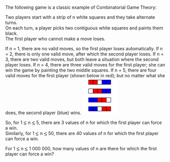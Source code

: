   <p>The following game is a classic example of Combinatorial Game Theory:</p>    <p>Two players start with a strip of n white squares and they take alternate turns.<br />  On each turn, a player picks two contiguous white squares and paints them black.<br />  The first player who cannot make a move loses.</p>    <p>  If n = 1, there are no valid moves, so the first player loses automatically.  If n = 2, there is only one valid move, after which the second player loses.  If n = 3, there are two valid moves, but both leave a situation where the second player loses.  If n = 4, there are three valid moves for the first player; she can win the game by painting the two middle squares.  If n = 5, there are four valid moves for the first player (shown below in red); but no matter what she does, the second player (blue) wins.    <img src="project/images/p_306_pstrip.gif" />  </p>    <p>So, for 1 <img src='images/symbol_le.gif' width='10' height='12' alt='&le;' border='0' style='vertical-align:middle;' /> n <img src='images/symbol_le.gif' width='10' height='12' alt='&le;' border='0' style='vertical-align:middle;' /> 5, there are 3 values of n for which the first player can force a win.<br />  Similarly, for 1 <img src='images/symbol_le.gif' width='10' height='12' alt='&le;' border='0' style='vertical-align:middle;' /> n <img src='images/symbol_le.gif' width='10' height='12' alt='&le;' border='0' style='vertical-align:middle;' /> 50, there are 40 values of n for which the first player can force a win.</p>    <p>For 1 <img src='images/symbol_le.gif' width='10' height='12' alt='&le;' border='0' style='vertical-align:middle;' /> n <img src='images/symbol_le.gif' width='10' height='12' alt='&le;' border='0' style='vertical-align:middle;' /> 1 000 000, how many values of n are there for which the first player can force a win?</p>  
